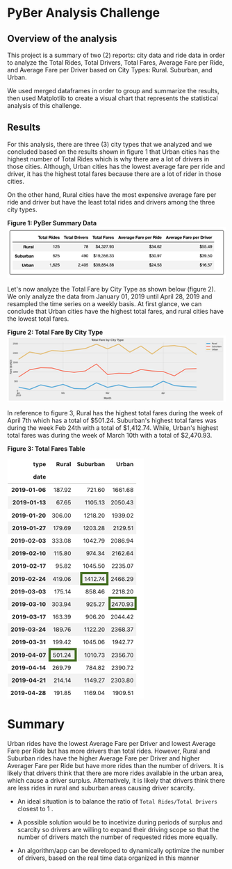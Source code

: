 # PyBer Analysis Challenge

## Overview of the analysis
    
This project is a summary of two (2) reports: city data and ride data in order to analyze the Total Rides, Total Drivers, Total Fares, Average Fare per Ride, and Average Fare per Driver based on City Types: Rural. Suburban, and Urban.

We used merged dataframes in order to group and summarize the results, then used Matplotlib to create a visual chart that represents the statistical analysis of this challenge.

## Results
    
For this analysis, there are three (3) city types that we analyzed and we concluded based on the results shown in figure 1 that Urban cities has the highest number of Total Rides which is why there are a lot of drivers in those cities. Although, Urban cities has the lowest average fare per ride and driver, it has the highest total fares because there are a lot of rider in those cities.

On the other hand, Rural cities have the most expensive average fare per ride and driver but have the least total rides and drivers among the three city types.

**Figure 1: PyBer Summary Data**
![PyBer_Summary_Analysis](https://raw.githubusercontent.com/Mishabatoon/PyBer_Analysis/main/analysis/PyBer_fare_summary.png)

Let's now analyze the Total Fare by City Type as shown below (figure 2). We only analyze the data from January 01, 2019 until  April 28, 2019 and resampled the time series on a weekly basis. At first glance, we can conclude that Urban cities have the highest total fares, and rural cities have the lowest total fares.

**Figure 2: Total Fare By City Type**
![PyBer_Analysis_Plot](https://raw.githubusercontent.com/Mishabatoon/PyBer_Analysis/main/analysis/Total%20Fare%20by%20City%20Type.png)


In reference to figure 3, Rural has the highest total fares during the week of April 7th which has a total of $501.24. Suburban's highest total fares was during the week Feb 24th with a total of $1,412.74. While, Urban's highest total fares was during the week of March 10th with a total of $2,470.93.



**Figure 3: Total Fares Table**

![Total Fare Table](https://raw.githubusercontent.com/Mishabatoon/PyBer_Analysis/main/analysis/Total%20Fare%20Table.png)


# Summary
Urban rides have the lowest Average Fare per Driver and lowest Average Fare per Ride but has more drivers than total rides. However, Rural and Suburban rides have the higher Average Fare per Driver and higher Averager Fare per Ride but have more rides than the number of drivers. It is likely that drivers think that there are more rides available in the urban area, which cause a driver surplus. Alternatively, it is likely that drivers think there are less rides in rural and suburban areas causing driver scarcity.

* An ideal situation is to balance the ratio of `Total Rides/Total Drivers` closest to 1 . 

* A possible solution would be to incetivize during periods of surplus and scarcity so drivers are willing to expand their driving scope so that the number of drivers match the number of requested rides more equally.

* An algorithm/app can be developed to dynamically optimize the number of drivers, based on the real time data  organized in this manner
